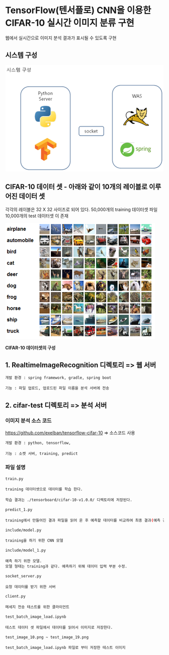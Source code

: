 # TensorFlow(텐서플로) CNN을 이용한 CIFAR-10 실시간 이미지 분류 구현

웹에서 실시간으로 이미지 분석 결과가 표시될 수 있도록 구현


## 시스템 구성

![ex_screenshot](./cifar-test/image/architecture.png)


## CIFAR-10 데이터 셋 - 아래와 같이 10개의 레이블로 이루어진 데이터 셋

각각의 레이블은 32 X 32 사이즈로 되어 있다.
50,000개의 training 데이터셋 파일 
10,000개의 test 데이터셋 이 존재


![ex_screenshot](./cifar-test/image/cifar-10.png)

**CIFAR-10 데이터셋의 구성** 


## 1. RealtimeImageRecognition 디렉토리 => 웹 서버

```sh
개발 환경 : spring framework, gradle, spring boot

기능 : 파일 업로드, 업로드된 파일 이름을 분석 서버에 전송
```

## 2. cifar-test 디렉토리 => 분석 서버

### 이미지 분석 소스 코드
https://github.com/exelban/tensorflow-cifar-10 => 소스코드 사용

```sh
개발 환경 : python, tensorflow,

기능 : 소켓 서버, training, predict 
```

### 파일 설명

```sh
train.py

training 데이터셋으로 데이터를 학습 한다.

학습 결과는 ./tensorboard/cifar-10-v1.0.0/ 디렉토리에 저장된다.
```

```sh
predict_1.py

training에서 만들어진 결과 파일을 읽어 온 후 예측할 데이터를 비교하여 최종 결과(예측 결과)를 만들어 낸다.
```

```sh
include/model.py

training을 하기 위한 CNN 모델
```

```sh
include/model_1.py

예측 하기 위한 모델.
모델 형태는 training과 같다. 예측하기 위해 데이터 입력 부분 수정.
```

```sh
socket_server.py

요청 데이터를 받기 위한 서버
```

```sh
client.py

메세지 전송 테스트를 위한 클라이언트
```

```sh
test_batch_image_load.ipynb

테스트 데이터 셋 파일에서 데이터를 읽어서 이미지로 저장한다.
```

```sh
test_image_10.png ~ test_image_19.png

test_batch_image_load.ipynb 파일로 부터 저장한 테스트 이미지
```